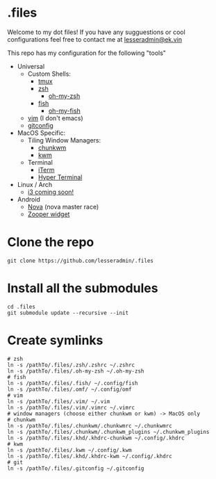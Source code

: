 # .files
Welcome to my dot files! If you have any sugguestions or cool configurations feel free to contact me at lesseradmin@ek.vin

This repo has my configuration for the following "tools"
  * Universal
    * Custom Shells:
      * [tmux](https://tmux.github.io/)
      * [zsh](zsh.org)
        * [oh-my-zsh](https://github.com/robbyrussell/oh-my-zsh)
      * [fish](https://fishshell.com/)
        * [oh-my-fish](https://github.com/oh-my-fish/oh-my-fish)
    * [vim](http://www.vim.org/) (I don't emacs)
    * [gitconfig](https://git-scm.com/docs/git-config)
  * MacOS Specific:
    * Tiling Window Managers:
      * [chunkwm](https://github.com/koekeishiya/chunkwm)
      * [kwm](https://github.com/koekeishiya/kwm)
    * Terminal
      * [iTerm](https://www.iterm2.com/)
      * [Hyper Terminal](hyper.is)
  * Linux / Arch
    * [i3 coming soon!](https://i3wm.org/)
  * Android
    * [Nova](http://novalauncher.com/) (nova master race)
    * [Zooper widget](https://play.google.com/store/apps/details?id=org.zooper.zwfree&hl=en)

# Clone the repo

    git clone https://github.com/lesseradmin/.files 

# Install all the submodules
    
    cd .files
    git submodule update --recursive --init

# Create symlinks
    
    # zsh
    ln -s /pathTo/.files/.zsh/.zshrc ~/.zshrc
    ln -s /pathTo/.files/.oh-my-zsh ~/.oh-my-zsh
    # fish
    ln -s /pathTo/.files/.fish/ ~/.config/fish
    ln -s /pathTo/.files/.omf/ ~/.config/omf
    # vim
    ln -s /pathTo/.files/.vim/ ~/.vim
    ln -s /pathTo/.files/.vim/.vimrc ~/.vimrc
    # window managers (choose either chunkwm or kwm) -> MacOS only
    # chunkwm
    ln -s /pathTo/.files/.chunkwm/.chunkwmrc ~/.chunkwmrc
    ln -s /pathTo/.files/.chunkwm/.chunkwm_plugins ~/.chunkwm_plugins
    ln -s /pathTo/.files/.khd/.khdrc-chunkwm ~/.config/.khdrc
    # kwm
    ln -s /pathTo/.files/.kwm ~/.config/.kwm
    ln -s /pathTo/.files/.khd/.khdrc-kwm ~/.config/.khdrc
    # git
    ln -s /pathTo/.files/.gitconfig ~/.gitconfig
